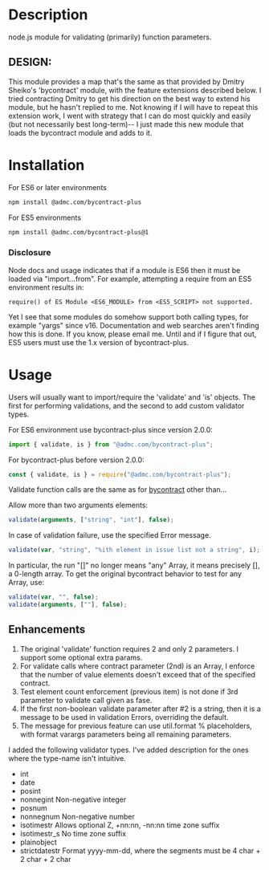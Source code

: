 # Description
node.js module for validating (primarily) function parameters.

## DESIGN:  

This module provides a map that's the same as that provided by Dmitry Sheiko's
'bycontract' module, with the feature extensions described below.
I tried contracting Dmitry to get his direction on the best way to extend his
module, but he hasn't replied to me.  Not knowing if I will have to repeat
this extension work, I went with strategy that I can do most quickly and easily 
(but not necessarily best long-term)-- I just made this new module that loads
the bycontract module and adds to it.

# Installation
For ES6 or later environments
```bash
npm install @admc.com/bycontract-plus
```

For ES5 environments
```bash
npm install @admc.com/bycontract-plus@1
```

### Disclosure
Node docs and usage indicates that if a module is ES6 then it must be loaded
via "import...from".  For example, attempting a require from an ES5 environment results in:
````
require() of ES Module <ES6_MODULE> from <ES5_SCRIPT> not supported.
````
Yet I see that some modules do somehow support both calling types, for example "yargs" since v16.
Documentation and web searches aren't finding how this is done.
If you know, please email me.
Until and if I figure that out, ES5 users must use the 1.x version of bycontract-plus.

# Usage
Users will usually want to import/require the 'validate' and 'is' objects.
The first for performing validations, and the second to add custom validator types.

For ES6 environment use bycontract-plus since version 2.0.0:
```javascript
import { validate, is } from "@admc.com/bycontract-plus";
```

For bycontract-plus before version 2.0.0:
```javascript
const { validate, is } = require("@admc.com/bycontract-plus");
```

Validate function calls are the same as for [bycontract](https://www.npmjs.com/package/bycontract)
other than...

Allow more than two arguments elements:
```javascript
validate(arguments, ["string", "int"], false);
```

In case of validation failure, use the specified Error message.
```javascript
validate(var, "string", "%ith element in issue list not a string", i);
```

In particular, the run "[]" no longer means "any" Array, it means precisely [], a 0-length array.
To get the original bycontract behavior to test for any Array, use:
```javascript
validate(var, "", false);
validate(arguments, [""], false);
```

## Enhancements
1. The original 'validate' function requires 2 and only 2 parameters.
I support some optional extra params.
1. For validate calls where contract parameter (2nd) is an Array, I enforce
that the number of value elements doesn't exceed that of the specified
contract.
1. Test element count enforcement (previous item) is not done if 3rd parameter
to validate call given as fase.
1. If the first non-boolean validate parameter after #2 is a string, then
it is a message to be used in validation Errors, overriding the default.
1. The message for previous feature can use util.format % placeholders, with
format varargs parameters being all remaining parameters.

I added the following validator types.
I've added description for the ones where the type-name isn't intuitive.
* int
* date
* posint
* nonnegint  Non-negative integer
* posnum
* nonnegnum  Non-negative number
* isotimestr  Allows optional Z, +nn:nn, -nn:nn time zone suffix
* isotimestr_s  No time zone suffix
* plainobject
* strictdatestr  Format yyyy-mm-dd, where the segments must be 4 char + 2 char + 2 char
